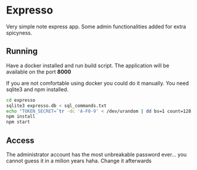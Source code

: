 # Expresso
Very simple note express app. Some admin functionalities added for extra spicyness. 
## Running
Have a docker installed and run build script. The application will be available on the port **8000**

If you are not comfortable using docker you could do it manually. You need sqlite3 and npm installed.

```bash
cd expresso
sqlite3 expresso.db < sql_commands.txt
echo "TOKEN_SECRET=`tr -dc 'A-F0-9' < /dev/urandom | dd bs=1 count=128 2>/dev/null`" > .env
npm install
npm start
```
## Access
The administrator account has the most unbreakable password ever... you cannot guess it in a milion years haha. Change it afterwards
